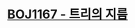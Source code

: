 # [BOJ1167 - 트리의 지름](https://www.acmicpc.net/problem/1167)
<!--tags: dfs, graph, traversal, tree-->

